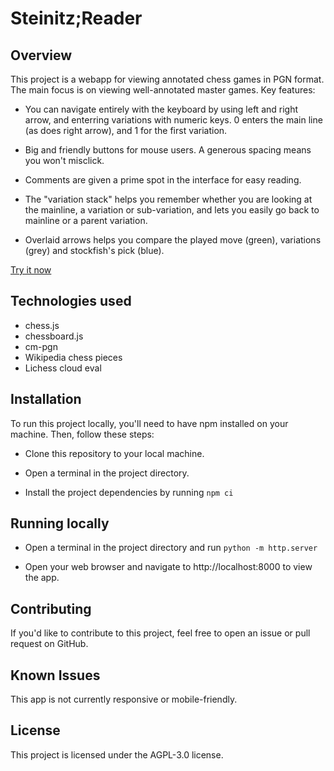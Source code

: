 # Steinitz;Reader

## Overview

This project is a webapp for viewing annotated chess games in PGN format. The main focus is on viewing well-annotated master games. Key features:

* You can navigate entirely with the keyboard by using left and right arrow, and enterring variations with numeric keys. 0 enters the main line (as does right arrow), and 1 for the first variation.

* Big and friendly buttons for mouse users. A generous spacing means you won't misclick.

* Comments are given a prime spot in the interface for easy reading.

* The "variation stack" helps you remember whether you are looking at the mainline, a variation or sub-variation, and lets you easily go back to mainline or a parent variation.

* Overlaid arrows helps you compare the played move (green), variations (grey) and stockfish's pick (blue).

[Try it now](https://sr.rinor.se)

## Technologies used

 * chess.js
 * chessboard.js
 * cm-pgn
 * Wikipedia chess pieces
 * Lichess cloud eval

## Installation

To run this project locally, you'll need to have npm installed on your machine. Then, follow these steps:

 * Clone this repository to your local machine.

 * Open a terminal in the project directory.

 * Install the project dependencies by running `npm ci`

## Running locally

* Open a terminal in the project directory and run `python -m http.server`

* Open your web browser and navigate to http://localhost:8000 to view the app.

## Contributing

If you'd like to contribute to this project, feel free to open an issue or pull request on GitHub.

## Known Issues

This app is not currently responsive or mobile-friendly.

## License

This project is licensed under the AGPL-3.0 license.